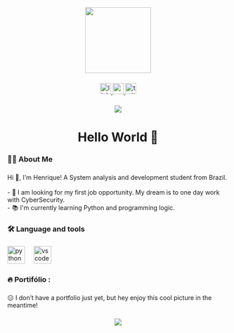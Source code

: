 <div align="center">
  <img height="150" src="https://www.gifcen.com/wp-content/uploads/2023/06/hacker-gif-1.gif"  />
</div>

###

<div align="center">
  <a href="https://www.linkedin.com/in/henz-pappa-605653350/" target="_blank">
    <img src="https://img.shields.io/static/v1?message=LinkedIn&logo=linkedin&label=&color=0077B5&logoColor=white&labelColor=&style=for-the-badge" height="25" alt="linkedin logo"  />
  </a>
  <a href="https://www.youtube.com/@HE-NZ" target="_blank">
    <img src="https://img.shields.io/static/v1?message=Youtube&logo=youtube&label=&color=FF0000&logoColor=white&labelColor=&style=for-the-badge" height="25" alt="youtube logo"  />
  </a>
  <a href="https://x.com/H3nrique_z" target="_blank">
    <img src="https://img.shields.io/static/v1?message=Twitter&logo=twitter&label=&color=1DA1F2&logoColor=white&labelColor=&style=for-the-badge" height="25" alt="twitter logo"  />
  </a>
</div>

###

<div align="center">
  <img src="https://visitor-badge.laobi.icu/badge?page_id=he-nz.he-nz&"  />
</div>

###

<h1 align="center">Hello World 👋</h1>

###

<h3 align="left">👩‍💻  About Me</h3>

###

<p align="left">Hi 👋, I'm Henrique! A System analysis and development student from Brazil.<br><br>- 🔭 I am looking for my first job opportunity. My dream is to one day work with CyberSecurity.<br>- 📚  I'm currently learning Python and programming logic.</p>

###

<h3 align="left">🛠 Language and tools</h3>

###

<div align="left">
  <img src="https://cdn.jsdelivr.net/gh/devicons/devicon/icons/python/python-original.svg" height="40" alt="python logo"  />
  <img width="12" />
  <img src="https://cdn.jsdelivr.net/gh/devicons/devicon/icons/vscode/vscode-original.svg" height="40" alt="vscode logo"  />
</div>

###


<h3 align="left">🔥   Portifólio :</h3>

###

<p align="left">😑 I don’t have a portfolio just yet, but hey enjoy this cool picture in the meantime!</p>

###
<div align="center">
  <img src="https://media0.giphy.com/media/v1.Y2lkPTc5MGI3NjExeGIwbmJiejFyczF1b3BkdHZ3ajhtbGx5M2pqOXA2b2t4ODJ5amV1eSZlcD12MV9pbnRlcm5hbF9naWZfYnlfaWQmY3Q9Zw/kjETcOXKdbYLS/giphy.gif"/>
</div>

